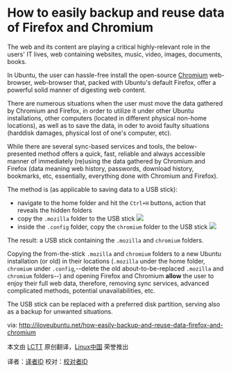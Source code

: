 How to easily backup and reuse data of Firefox and Chromium
================================================================================
The web and its content are playing a critical highly-relevant role in the users' IT lives, web containing websites, music, video, images, documents, books.

In Ubuntu, the user can hassle-free install the open-source [Chromium](apt://chromium-browser) web-browser, web-browser that, packed with Ubuntu's default Firefox, offer a powerful solid manner of digesting web content.

There are numerous situations when the user must move the data gathered by Chromium and Firefox, in order to utilize it under other Ubuntu installations, other computers (located in different physical non-home locations), as well as to save the data, in oder to avoid faulty situations (harddisk damages, physical lost of one's computer, etc).

While there are several sync-based services and tools, the below-presented method offers a quick, fast, reliable and always accessible manner of immediately (re)using the data gathered by Chromium and Firefox (data meaning web history, passwords, download history, bookmarks, etc, essentially, everything done with Chromium and Firefox).

The method is (as applicable to saving data to a USB stick):

- navigate to the home folder and hit the `Ctrl+H` buttons, action that reveals the hidden folders
- copy the `.mozilla` folder to the USB stick
![](http://iloveubuntu.net/pictures_me/mozilla%20wed%20data%20backup.png)
- inside the `.config` folder, copy the `chromium` folder to the USB stick
![](http://iloveubuntu.net/pictures_me/chromium%20web%20data%20backup.png)

The result: a USB stick containing the `.mozilla` and `chromium` folders.

Copying the from-the-stick `.mozilla` and `chromium` folders to a new Ubuntu installation (or old) in their locations (`.mozilla` under the home folder, `chromium` under `.config`,--delete the old about-to-be-replaced `.mozilla` and `chromium` folders--) and opening Firefox and Chromium **allow** the user to enjoy their full web data, therefore, removing sync services, advanced complicated methods, potential unavailabilities, etc.

The USB stick can be replaced with a preferred disk partition, serving also as a backup for unwanted situations.

via: http://iloveubuntu.net/how-easily-backup-and-reuse-data-firefox-and-chromium

本文由 [LCTT][] 原创翻译，[Linux中国][] 荣誉推出

译者：[译者ID][] 校对：[校对者ID][]

[LCTT]:https://github.com/LCTT/TranslateProject
[Linux中国]:http://linux.cn/portal.php
[译者ID]:http://linux.cn/space/译者ID
[校对者ID]:http://linux.cn/space/校对者ID

[1]:http://iloveubuntu.net/how-easily-backup-and-reuse-data-firefox-and-chromium